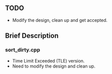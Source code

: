 ## TODO

* Modify the design, clean up and get accepted.

## Brief Description

### sort_dirty.cpp

* Time Limit Exceeded (TLE) version.
* Need to modify the design and clean up.